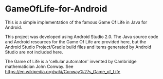 # GameOfLife-for-Android
This is a simple implementation of the famous Game Of Life in Java for Android.

This project was developed using Android Studio 2.0.  The Java source code and Android resources for the Game Of Life are provided here, but the Android Studio Project/Gradle build files and items generated by Android Studio are not included here.

The Game of Life is a 'cellular automaton' invented by Cambridge mathematician John Conway. See https://en.wikipedia.org/wiki/Conway%27s_Game_of_Life



